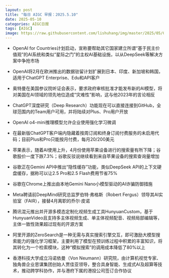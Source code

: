 ```yaml
---
layout: post
title: "每日 AIGC 早报：2025.5.10"
date: 2025-05-10
categories: AIGC日报
tags: [AIGC]
image: https://raw.githubusercontent.com/lishuhang/img/master/2025/05/0510-d.jpg
---
```


- OpenAI for Countries计划启动，宣称要帮助其它国家建立所谓“基于民主价值观”的AI系统和类似“星际之门”的主权AI基础设施，以从DeepSeek等解决方案中争抢市场

- OpenAI将2月在欧洲推出的数据驻留计划扩展到日本、印度、新加坡和韩国，适用于ChatGPT Enterprise、Edu和API客户

- 奥特曼在美国参议院听证会表示，要求政府审核批准才能发布新的AI模型，将对美国在AI领域的领先地位造成“灾难性”影响，这与他2023年的言论相反

- ChatGPT深度研究（Deep Research）功能现在可以直接连接到GitHub，全球范围内的Team用户可用，并将陆续对Plus、Pro用户开放

- OpenAI o4-mini推理模型允许企业使用强化学习微调

- 在最新版ChatGPT客户端内隐藏着按周订阅和终身订阅付费服务的未启用代码；目前Plus和Pro只能按月付费，每月20/200美元

- 苹果表示，随着AI使用上升，4月份使用苹果设备进行的搜索量有所下降；谷歌股价一度下跌7.3%；谷歌反驳说继续看到来自苹果设备的搜索查询量增加

- 谷歌正在Gemini API中推出“隐性缓存”功能，类似DeepSeek API的上下文硬盘缓存，据称可以让2.5 Pro和2.5 Flash费用节省75%

- 谷歌在Chrome上推出由本地Gemini Nano小模型驱动的AI诈骗防御措施

- Meta聘请前DeepMind研究总监罗伯特·弗格斯（Robert Fergus）领导其AI实验室（FAIR），接替4月离职的乔尔·皮诺

- 腾讯混元推出并开源多模态定制化视频生成工具HunyuanCustom，基于HunyuanVideo且支持多主体视频生成、单主体视频配音、视频局部编辑等，主体一致性效果超过现有的开源方案

- 阿里开源的ZeroSearch是一种无需与真实搜索引擎交互，即可激励大模型搜索能力的强化学习框架，主要利用了模型在预训练过程中积累的丰富知识，将其转化为一个检索模块，这种“模拟搜索”的调用成本降低了80%以上

- 香港科技大学成立冯诺依曼（Von Neumann）研究院，由计算机视觉专家、独角兽企业思谋集团创始人贾佳亚领导，整合具身智能、生成式AI及超算等技术，推动跨学科协作，并与港府下属的港投公司签订合作协议